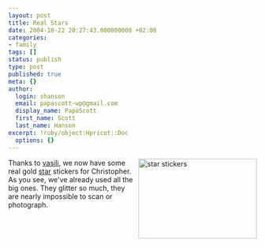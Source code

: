 ```yaml
---
layout: post
title: Real Stars
date: 2004-10-22 20:27:43.000000000 +02:00
categories:
- family
tags: []
status: publish
type: post
published: true
meta: {}
author:
  login: shanson
  email: papascott-wp@gmail.com
  display_name: PapaScott
  first_name: Scott
  last_name: Hanson
excerpt: !ruby/object:Hpricot::Doc
  options: {}
---
```

<p><img src="https://www.papascott.de/fotos/IMG_0814.JPG" border="0" height="162" width="240" alt="star stickers" align="right" />Thanks to <a href="http://revirement.de/weblog/" title="mensch m&uuml;sste man sein... vasilis tage- und n&auml;chtebuch v2.0">vasili</a>, we now have some real gold <a href="https://www.papascott.de/archives/2004/09/27/stars/">star</a> stickers for Christopher. As you see, we've already used all the big ones. They glitter so much, they are nearly impossible to scan or photograph.</p>
